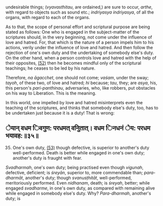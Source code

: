 undesirable things; (*vyavasthitau*, are ordained,) are sure to occur, *arthe*, with regard to objects such as sound etc.; *indriyasya indriyasya*, of all the organs, with regard to each of the organs.

As to that, the scope of personal effort and scriptural purpose are being stated as follows: One who is engaged in the subject-matter of the scriptures should, in the very beginning, not come under the influence of love and hatred. For, that which is the nature of a person impels him to his actions, verily under the influence of love and hatred. And then follow the rejection of one's own duty and the undertaking of somebody else's duty. On the other hand, when a person controls love and hatred with the help of their opposites, [\(52\)](#page--1-0) then he becomes mindful only of the scriptural teachings; he ceases to be led by his nature.

Therefore, *na āgacchet*, one should not come; *vaśam*, under the sway; *tayoh*, of these two, of love and hatred; *hi* because; *tau*, they; are *asya*, his, this person's *pari-panthinau*, adversaries, who, like robbers, put obstacles on his way to Liberation. This is the meaning.

In this world, one impelled by love and hatred misinterprets even the teaching of the scriptures, and thinks that somebody else's duty, too, has to be undertaken just because it is a duty! That is wrong:

## ेयान् वधम िवगुण: परधमत् वनुितात्। वधम िनधनं ेय: परधम भयावह:॥३५॥

35. One's own duty, [\(53\)](#page--1-1) though defective, is superior to another's duty well-performed. Death is better while engaged in one's own duty; another's duty is fraught with fear.

*Svadharmah*, one's own duty; being practised even though *vigunah*, defective, deficient; is *śreyān*, superior to, more commendable than; *para-dharmāt*, another's duty; though *svanusṭhitāt*, well-performed, meritoriously performed. Even *nidhanam*, death; is *śreyah*, better; while engaged *svadharme*, in one's own duty, as compared with remaining alive while engaged in somebody else's duty. Why? *Para-dharmah*, another's duty; is